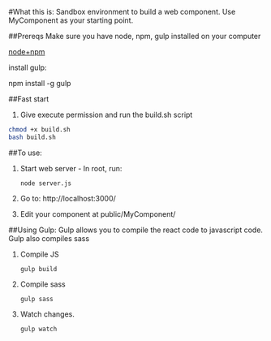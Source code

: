 #What this is:
Sandbox environment to build a web component.
Use MyComponent as your starting point.

##Prereqs
Make sure you have node, npm, gulp installed on your computer

[node+npm](https://nodejs.org/en/)


install gulp:

npm install -g gulp

##Fast start
1. Give execute permission and run the build.sh script
```bash
chmod +x build.sh
bash build.sh
```

##To use:

1. Start web server - In root, run:

    ````node server.js````

2. Go to: http://localhost:3000/

3. Edit your component at public/MyComponent/

##Using Gulp:
Gulp allows you to compile the react code to javascript code. Gulp also compiles sass

1. Compile JS

    ````gulp build ````

2. Compile sass

    ````gulp sass ````

3. Watch changes.

    ````gulp watch ````

